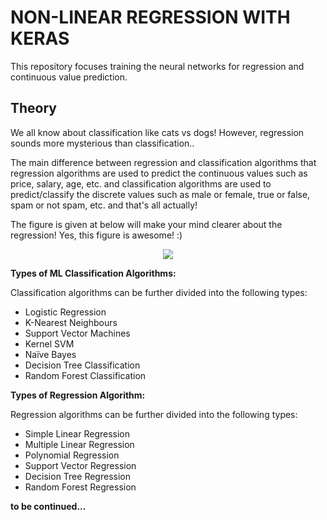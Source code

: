 # NON-LINEAR REGRESSION WITH KERAS

This repository focuses training the neural networks for regression and continuous value prediction.

## Theory

We all know about classification like cats vs dogs! However, regression sounds more mysterious than classification.. 

The main difference between regression and classification algorithms that regression algorithms are used to predict the continuous values such as price, salary, age, etc. and classification algorithms are used to predict/classify the discrete values such as male or female, true or false, spam or not spam, etc. and that's all actually!

The figure is given at below will make your mind clearer about the regression! Yes, this figure is awesome! :)

<p align="center">
  <img src="https://user-images.githubusercontent.com/22610163/84710871-bc14d780-af6d-11ea-9218-698a5079288a.png" {width=10px}>
</p>

**Types of ML Classification Algorithms:**

Classification algorithms can be further divided into the following types:

- Logistic Regression
- K-Nearest Neighbours
- Support Vector Machines
- Kernel SVM
- Naïve Bayes
- Decision Tree Classification
- Random Forest Classification

**Types of Regression Algorithm:**

Regression algorithms can be further divided into the following types:

- Simple Linear Regression
- Multiple Linear Regression
- Polynomial Regression
- Support Vector Regression
- Decision Tree Regression
- Random Forest Regression

**to be continued...**



